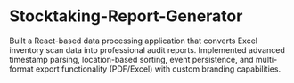 # Stocktaking-Report-Generator
Built a React-based data processing application that converts Excel inventory scan data into professional audit reports. Implemented advanced timestamp parsing, location-based sorting, event persistence, and multi-format export functionality (PDF/Excel) with custom branding capabilities.
